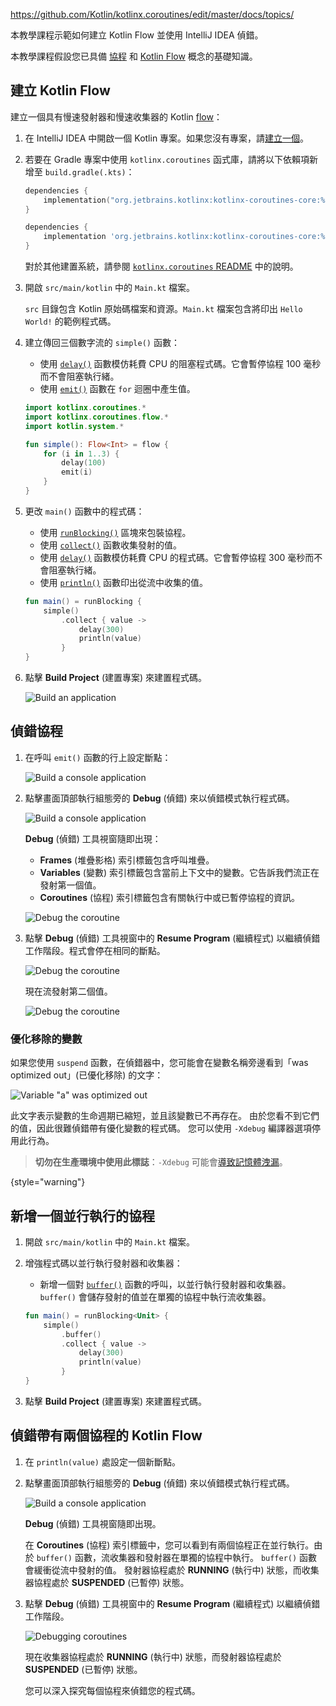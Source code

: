 <contribute-url>https://github.com/Kotlin/kotlinx.coroutines/edit/master/docs/topics/</contribute-url>

[//]: # (title: 使用 IntelliJ IDEA 偵錯 Kotlin Flow – 教學課程)

本教學課程示範如何建立 Kotlin Flow 並使用 IntelliJ IDEA 偵錯。

本教學課程假設您已具備 [協程](coroutines-guide.md) 和 [Kotlin Flow](flow.md#flows) 概念的基礎知識。

## 建立 Kotlin Flow

建立一個具有慢速發射器和慢速收集器的 Kotlin [flow](https://kotlinlang.org/api/kotlinx.coroutines/kotlinx-coroutines-core/kotlinx.coroutines.flow/flow.html)：

1. 在 IntelliJ IDEA 中開啟一個 Kotlin 專案。如果您沒有專案，請[建立一個](jvm-get-started.md#create-a-project)。
2. 若要在 Gradle 專案中使用 `kotlinx.coroutines` 函式庫，請將以下依賴項新增至 `build.gradle(.kts)`：
   
   <tabs group="build-script">
   <tab title="Kotlin" group-key="kotlin">
   
   ```kotlin
   dependencies {
       implementation("org.jetbrains.kotlinx:kotlinx-coroutines-core:%coroutinesVersion%")
   }
   ``` 
   
   </tab>
   <tab title="Groovy" group-key="groovy">
   
   ```groovy
   dependencies {
       implementation 'org.jetbrains.kotlinx:kotlinx-coroutines-core:%coroutinesVersion%'
   }
   ```
   
   </tab>
   </tabs>
   
   對於其他建置系統，請參閱 [`kotlinx.coroutines` README](https://github.com/Kotlin/kotlinx.coroutines#using-in-your-projects) 中的說明。

3. 開啟 `src/main/kotlin` 中的 `Main.kt` 檔案。

    `src` 目錄包含 Kotlin 原始碼檔案和資源。`Main.kt` 檔案包含將印出 `Hello World!` 的範例程式碼。

4. 建立傳回三個數字流的 `simple()` 函數：

    * 使用 [`delay()`](https://kotlinlang.org/api/kotlinx.coroutines/kotlinx-coroutines-core/kotlinx.coroutines/delay.html) 函數模仿耗費 CPU 的阻塞程式碼。它會暫停協程 100 毫秒而不會阻塞執行緒。
    * 使用 [`emit()`](https://kotlinlang.org/api/kotlinx.coroutines/kotlinx-coroutines-core/kotlinx.coroutines.flow/-flow-collector/emit.html) 函數在 `for` 迴圈中產生值。

    ```kotlin
    import kotlinx.coroutines.*
    import kotlinx.coroutines.flow.*
    import kotlin.system.*
 
    fun simple(): Flow<Int> = flow {
        for (i in 1..3) {
            delay(100)
            emit(i)
        }
    }
    ```

5. 更改 `main()` 函數中的程式碼：

    * 使用 [`runBlocking()`](https://kotlinlang.org/api/kotlinx.coroutines/kotlinx-coroutines-core/kotlinx.coroutines/run-blocking.html) 區塊來包裝協程。
    * 使用 [`collect()`](https://kotlinlang.org/api/kotlinx.coroutines/kotlinx-coroutines-core/kotlinx.coroutines.flow/collect.html) 函數收集發射的值。
    * 使用 [`delay()`](https://kotlinlang.org/api/kotlinx.coroutines/kotlinx-coroutines-core/kotlinx.coroutines/delay.html) 函數模仿耗費 CPU 的程式碼。它會暫停協程 300 毫秒而不會阻塞執行緒。
    * 使用 [`println()`](https://kotlinlang.org/api/latest/jvm/stdlib/kotlin.io/println.html) 函數印出從流中收集的值。

    ```kotlin
    fun main() = runBlocking {
        simple()
            .collect { value ->
                delay(300)
                println(value)
            }
    }
    ```

6. 點擊 **Build Project** (建置專案) 來建置程式碼。

    ![Build an application](flow-build-project.png)

## 偵錯協程

1. 在呼叫 `emit()` 函數的行上設定斷點：

    ![Build a console application](flow-breakpoint.png)

2. 點擊畫面頂部執行組態旁的 **Debug** (偵錯) 來以偵錯模式執行程式碼。

    ![Build a console application](flow-debug-project.png)

    **Debug** (偵錯) 工具視窗隨即出現：
    * **Frames** (堆疊影格) 索引標籤包含呼叫堆疊。
    * **Variables** (變數) 索引標籤包含當前上下文中的變數。它告訴我們流正在發射第一個值。
    * **Coroutines** (協程) 索引標籤包含有關執行中或已暫停協程的資訊。

    ![Debug the coroutine](flow-debug-1.png)

3. 點擊 **Debug** (偵錯) 工具視窗中的 **Resume Program** (繼續程式) 以繼續偵錯工作階段。程式會停在相同的斷點。

    ![Debug the coroutine](flow-resume-debug.png)

    現在流發射第二個值。

    ![Debug the coroutine](flow-debug-2.png)

### 優化移除的變數

如果您使用 `suspend` 函數，在偵錯器中，您可能會在變數名稱旁邊看到「was optimized out」(已優化移除) 的文字：

![Variable "a" was optimized out](variable-optimised-out.png)

此文字表示變數的生命週期已縮短，並且該變數已不再存在。
由於您看不到它們的值，因此很難偵錯帶有優化變數的程式碼。
您可以使用 `-Xdebug` 編譯器選項停用此行為。

> __切勿在生產環境中使用此標誌__：`-Xdebug` 可能會[導致記憶體洩漏](https://youtrack.jetbrains.com/issue/KT-48678/Coroutine-debugger-disable-was-optimised-out-compiler-feature#focus=Comments-27-6015585.0-0)。
>
{style="warning"}

## 新增一個並行執行的協程

1. 開啟 `src/main/kotlin` 中的 `Main.kt` 檔案。

2. 增強程式碼以並行執行發射器和收集器：

    * 新增一個對 [`buffer()`](https://kotlinlang.org/api/kotlinx.coroutines/kotlinx-coroutines-core/kotlinx.coroutines.flow/buffer.html) 函數的呼叫，以並行執行發射器和收集器。`buffer()` 會儲存發射的值並在單獨的協程中執行流收集器。
 
    ```kotlin
    fun main() = runBlocking<Unit> {
        simple()
            .buffer()
            .collect { value ->
                delay(300)
                println(value)
            }
    }
    ```

3. 點擊 **Build Project** (建置專案) 來建置程式碼。

## 偵錯帶有兩個協程的 Kotlin Flow

1. 在 `println(value)` 處設定一個新斷點。

2. 點擊畫面頂部執行組態旁的 **Debug** (偵錯) 來以偵錯模式執行程式碼。

    ![Build a console application](flow-debug-3.png)

    **Debug** (偵錯) 工具視窗隨即出現。

    在 **Coroutines** (協程) 索引標籤中，您可以看到有兩個協程正在並行執行。由於 `buffer()` 函數，流收集器和發射器在單獨的協程中執行。
    `buffer()` 函數會緩衝從流中發射的值。
    發射器協程處於 **RUNNING** (執行中) 狀態，而收集器協程處於 **SUSPENDED** (已暫停) 狀態。

3. 點擊 **Debug** (偵錯) 工具視窗中的 **Resume Program** (繼續程式) 以繼續偵錯工作階段。

    ![Debugging coroutines](flow-debug-4.png)

    現在收集器協程處於 **RUNNING** (執行中) 狀態，而發射器協程處於 **SUSPENDED** (已暫停) 狀態。

    您可以深入探究每個協程來偵錯您的程式碼。